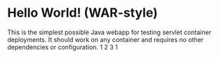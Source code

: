 Hello World! (WAR-style)
===============

This is the simplest possible Java webapp for testing servlet container deployments.  It should work on any container and requires no other dependencies or configuration.
1
2
3
1

